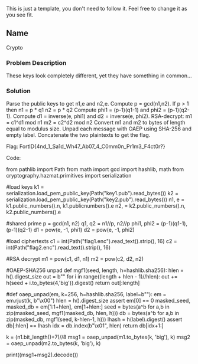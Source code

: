 This is just a template, you don't need to follow it. Feel free to change it as you see fit.
## Name
Crypto
### Problem Description
These keys look completely different, yet they have something in common...
### Solution
Parse the public keys to get n1,e and n2,e.
Compute p = gcd(n1,n2).
If p > 1 then
   n1 = p * q1
   n2 = p * q2
Compute phi1 = (p-1)(q1-1) and phi2 = (p-1)(q2-1).
Compute d1 = inverse(e, phi1) and d2 = inverse(e, phi2).
RSA-decrypt:
   m1 = c1^d1 mod n1
   m2 = c2^d2 mod n2
Convert m1 and m2 to bytes of length equal to modulus size.
Unpad each message with OAEP using SHA-256 and empty label.
Concatenate the two plaintexts to get the flag.


Flag: FortID{4nd_1_Sa1d_Wh47_Ab07_4_C0mm0n_Pr1m3_F4ct0r?}

Code:

from pathlib import Path
from math import gcd
import hashlib, math
from cryptography.hazmat.primitives import serialization

#load keys
k1 = serialization.load_pem_public_key(Path("key1.pub").read_bytes())
k2 = serialization.load_pem_public_key(Path("key2.pub").read_bytes())
n1, e = k1.public_numbers().n, k1.publicnumbers().e
n2,  = k2.public_numbers().n, k2.public_numbers().e

#shared prime
p = gcd(n1, n2)
q1, q2 = n1//p, n2//p
phi1, phi2 = (p-1)(q1-1), (p-1)(q2-1)
d1 = pow(e, -1, phi1)
d2 = pow(e, -1, phi2)

#load ciphertexts
c1 = int(Path("flag1.enc").read_text().strip(), 16)
c2 = int(Path("flag2.enc").read_text().strip(), 16)

#RSA decrypt
m1 = pow(c1, d1, n1)
m2 = pow(c2, d2, n2)

#OAEP-SHA256 unpad
def mgf1(seed, length, h=hashlib.sha256):
    hlen = h().digest_size
    out = b""
    for i in range((length + hlen - 1)//hlen):
        out += h(seed + i.to_bytes(4,'big')).digest()
    return out[:length]

#def oaep_unpad(em, k=256, h=hashlib.sha256, label=b""):
    em = em.rjust(k, b"\x00")
    hlen = h().digest_size
    assert em[0] == 0
    masked_seed, masked_db = em[1:1+hlen], em[1+hlen:]
    seed = bytes(a^b for a,b in zip(masked_seed, mgf1(masked_db, hlen, h)))
    db   = bytes(a^b for a,b in zip(masked_db, mgf1(seed, k-hlen-1, h)))
    lhash = h(label).digest()
    assert db[:hlen] == lhash
    idx = db.index(b"\x01", hlen)
    return db[idx+1:]

k = (n1.bit_length()+7)//8
msg1 = oaep_unpad(m1.to_bytes(k, 'big'), k)
msg2 = oaep_unpad(m2.to_bytes(k, 'big'), k)

print((msg1+msg2).decode())
